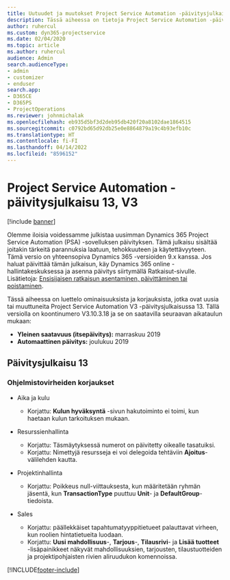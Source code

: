 ```yaml
---
title: Uutuudet ja muutokset Project Service Automation -päivitysjulkaisussa 13, V3
description: Tässä aiheessa on tietoja Project Service Automation -päivitysversion 13, V3:n uusista ominaisuuksista.
author: ruhercul
ms.custom: dyn365-projectservice
ms.date: 02/04/2020
ms.topic: article
ms.author: ruhercul
audience: Admin
search.audienceType:
- admin
- customizer
- enduser
search.app:
- D365CE
- D365PS
- ProjectOperations
ms.reviewer: johnmichalak
ms.openlocfilehash: eb935d5bf3d2deb95db420f20a8102dae1864515
ms.sourcegitcommit: c0792bd65d92db25e0e8864879a19c4b93efb10c
ms.translationtype: HT
ms.contentlocale: fi-FI
ms.lasthandoff: 04/14/2022
ms.locfileid: "8596152"
---
```

# <a name="project-service-automation-update-release-13-v3"></a>Project Service Automation -päivitysjulkaisu 13, V3

[!include [banner](../includes/psa-now-project-operations.md)]

Olemme iloisia voidessamme julkistaa uusimman Dynamics 365 Project Service Automation (PSA) -sovelluksen päivityksen. Tämä julkaisu sisältää joitakin tärkeitä parannuksia laatuun, tehokkuuteen ja käytettävyyteen. Tämä versio on yhteensopiva Dynamics 365 -versioiden 9.x kanssa. Jos haluat päivittää tämän julkaisun, käy Dynamics 365 online -hallintakeskuksessa ja asenna päivitys siirtymällä Ratkaisut-sivulle. Lisätietoja: [Ensisijaisen ratkaisun asentaminen, päivittäminen tai poistaminen](/power-platform/admin/install-remove-preferred-solution).

Tässä aiheessa on luettelo ominaisuuksista ja korjauksista, jotka ovat uusia tai muuttuneita Project Service Automation V3 -päivitysjulkaisussa 13. Tällä versiolla on koontinumero V3.10.3.18 ja se on saatavilla seuraavan aikataulun mukaan:

- **Yleinen saatavuus (itsepäivitys):** marraskuu 2019
- **Automaattinen päivitys:** joulukuu 2019


## <a name="update-release-13"></a>Päivitysjulkaisu 13 

### <a name="bug-fixes"></a>Ohjelmistovirheiden korjaukset

- Aika ja kulu

     - Korjattu: **Kulun hyväksyntä** -sivun hakutoiminto ei toimi, kun haetaan kulun tarkoituksen mukaan.

- Resurssienhallinta

     - Korjattu: Täsmäytyksessä numerot on päivitetty oikealle tasatuiksi.
     - Korjattu: Nimettyjä resursseja ei voi delegoida tehtäviin **Ajoitus**-välilehden kautta.

- Projektinhallinta

     - Korjattu: Poikkeus null-viittauksesta, kun määritetään ryhmän jäsentä, kun **TransactionType** puuttuu **Unit**- ja **DefaultGroup**-tiedoista.

- Sales

     - Korjattu: päällekkäiset tapahtumatyyppitietueet palauttavat virheen, kun roolien hintatietueita luodaan.
     - Korjattu: **Uusi mahdollisuus**-, **Tarjous**-, **Tilausrivi**- ja **Lisää tuotteet** -lisäpainikkeet näkyvät mahdollisuuksien, tarjousten, tilaustuotteiden ja projektipohjaisten rivien aliruudukon komennoissa.




[!INCLUDE[footer-include](../includes/footer-banner.md)]
